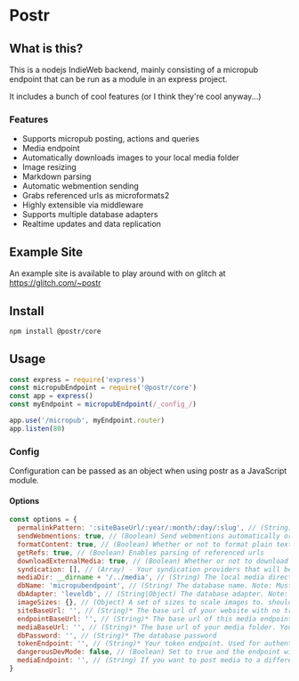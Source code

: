 # Postr

## What is this?

This is a nodejs IndieWeb backend, mainly consisting of a micropub endpoint that can be run as a module in an express project.

It includes a bunch of cool features (or I think they're cool anyway...)

### Features

- Supports micropub posting, actions and queries
- Media endpoint
- Automatically downloads images to your local media folder
- Image resizing
- Markdown parsing
- Automatic webmention sending
- Grabs referenced urls as microformats2
- Highly extensible via middleware
- Supports multiple database adapters
- Realtime updates and data replication

## Example Site

An example site is available to play around with on glitch at https://glitch.com/~postr

## Install

```bash
npm install @postr/core
```

## Usage

```js
const express = require('express')
const micropubEndpoint = require('@postr/core')
const app = express()
const myEndpoint = micropubEndpoint(/_config_/)

app.use('/micropub', myEndpoint.router)
app.listen(80)
```

### Config

Configuration can be passed as an object when using postr as a JavaScript module.

#### Options

```js
const options = {
  permalinkPattern: ':siteBaseUrl/:year/:month/:day/:slug', // (String) What your site permalinks look like. Written in express style. Must include year month and day at the moment
  sendWebmentions: true, // (Boolean) Send webmentions automatically or not
  formatContent: true, // (Boolean) Whether or not to format plain text content
  getRefs: true, // (Boolean) Enables parsing of referenced urls
  downloadExternalMedia: true, // (Boolean) Whether or not to download referenced media files (`photo`, `audio` and `video` properties). They will be saved to the default media endpoint
  syndication: [], // (Array) - Your syndication providers that will be returned in micropub config queries
  mediaDir: __dirname + '/../media', // (String) The local media directory
  dbName: 'micropubendpoint', // (String) The database name. Note: Must adhere to RxDB rules
  dbAdapter: 'leveldb', // (String|Object) The database adapter. Note: To use a different adapter you must also load the appropriate RxDB plugin
  imageSizes: {}, // (Object) A set of sizes to scale images to. should be in the format `{name: [width, height]}` eg. `{thumbnail: [200, 200], large: [1800, 0]}`, Note: If you pass 0 as the height the image will retain its original ratio
  siteBaseUrl: '', // (String)* The base url of your website with no trailing slash. Eg. `https://grant.codes`
  endpointBaseUrl: '', // (String)* The base url of this media endpoint with no trailing slash. Eg. `https://micropub.grant.codes` or `https://grant.codes/micropub`
  mediaBaseUrl: '', // (String)* The base url of your media folder. You should statically serve the `mediaDir` and set this option to the url
  dbPassword: '', // (String)* The database password
  tokenEndpoint: '', // (String)* Your token endpoint. Used for authenticating requests
  dangerousDevMode: false, // (Boolean) Set to true and the endpoint will skip checking tokens. It may do more in the future
  mediaEndpoint: '', // (String) If you want to post media to a different media endpoint pass the url here and all file storage will be handled by your media endpoint. No image resizing will be done.
}
```
